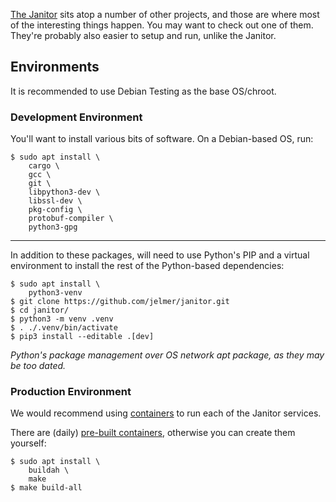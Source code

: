 [The Janitor](https://github.com/jelmer/janitor) sits atop a number of other
projects, and those are where most of the interesting things happen.
You may want to check out one of them.
They're probably also easier to setup and run, unlike the Janitor.

## Environments

It is recommended to use Debian Testing as the base OS/chroot.

### Development Environment

You'll want to install various bits of software.
On a Debian-based OS, run:

```console
$ sudo apt install \
    cargo \
    gcc \
    git \
    libpython3-dev \
    libssl-dev \
    pkg-config \
    protobuf-compiler \
    python3-gpg
```

- - -

In addition to these packages, will need to use Python's PIP and a virtual
environment to install the rest of the Python-based dependencies:

```console
$ sudo apt install \
    python3-venv
$ git clone https://github.com/jelmer/janitor.git
$ cd janitor/
$ python3 -m venv .venv
$ . ./.venv/bin/activate
$ pip3 install --editable .[dev]
```
<!--
Via python3-venv, there will be: `./.venv/bin/pip` (which is why don't need python3-pip)
-->

_Python's package management over OS network apt package, as they may be too dated._

### Production Environment

We would recommend using [containers](Dockerfiles_.md) to run each of the Janitor services.

There are (daily) [pre-built containers](https://github.com/jelmer?tab=packages&repo_name=janitor),
otherwise you can create them yourself:

```console
$ sudo apt install \
    buildah \
    make
$ make build-all
```
